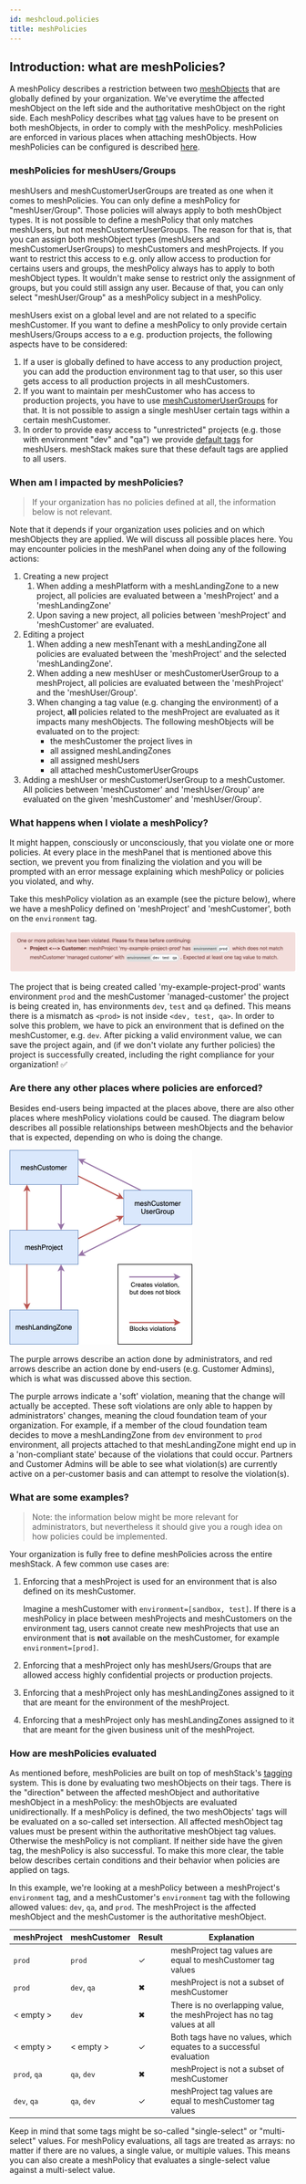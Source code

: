 ```yaml
---
id: meshcloud.policies
title: meshPolicies
---
```


## Introduction: what are meshPolicies?

A meshPolicy describes a restriction between two [meshObjects](meshcloud.index.md#introduction) that are globally defined by your organization. We've everytime the affected meshObject on the left side and the authoritative meshObject on the right side. Each meshPolicy describes what [tag](meshcloud.metadata-tags.md) values have to be present on both meshObjects, in order to comply with the meshPolicy. meshPolicies are enforced in various places when attaching meshObjects. How meshPolicies can be configured is described [here](administration.mesh-policies.md).

### meshPolicies for meshUsers/Groups

meshUsers and meshCustomerUserGroups are treated as one when it comes to meshPolicies. You can only define a meshPolicy for "meshUser/Group". Those policies will always apply to both meshObject types. It is not possible to define a meshPolicy that only matches meshUsers, but not meshCustomerUserGroups. The reason for that is, that you can assign both meshObject types (meshUsers and meshCustomerUserGroups) to meshCustomers and meshProjects. If you want to restrict this access to e.g. only allow access to production for certains users and groups, the meshPolicy always has to apply to both meshObject types. It wouldn't make sense to restrict only the assignment of groups, but you could still assign any user. Because of that, you can only select "meshUser/Group" as a meshPolicy subject in a meshPolicy.

meshUsers exist on a global level and are not related to a specific meshCustomer. If you want to define a meshPolicy to only provide certain meshUsers/Groups access to a e.g. production projects, the following aspects have to be considered:

1. If a user is globally defined to have access to any production project, you can add the production environment tag to that user, so this user gets access to all production projects in all meshCustomers.
2. If you want to maintain per meshCustomer who has access to production projects, you have to use [meshCustomerUserGroups](./meshcloud.customer.md#user-groups) for that. It is not possible to assign a single meshUser certain tags within a certain meshCustomer.
3. In order to provide easy access to "unrestricted" projects (e.g. those with environment "dev" and "qa") we provide [default tags](./meshstack.metadata-tags.md#tags-on-meshusers) for meshUsers. meshStack makes sure that these default tags are applied to all users.

### When am I impacted by meshPolicies?

> If your organization has no policies defined at all, the information below is not relevant.

Note that it depends if your organization uses policies and on which meshObjects they are applied. We will discuss all possible places here.
You may encounter policies in the meshPanel when doing any of the following actions:

1. Creating a new project
    1. When adding a meshPlatform with a meshLandingZone to a new project, all policies are evaluated between a 'meshProject' and a 'meshLandingZone'
    2. Upon saving a new project, all policies between 'meshProject' and 'meshCustomer' are evaluated.
2. Editing a project
    1. When adding a new meshTenant with a meshLandingZone all policies are evaluated between the 'meshProject' and the selected 'meshLandingZone'.
    2. When adding a new meshUser or meshCustomerUserGroup to a meshProject, all policies are evaluated between the 'meshProject' and the 'meshUser/Group'.
    3. When changing a tag value (e.g. changing the environment) of a project, **all** policies related to the meshProject are evaluated as it impacts many meshObjects. The following meshObjects will be evaluated on to the project:
        - the meshCustomer the project lives in
        - all assigned meshLandingZones
        - all assigned meshUsers
        - all attached meshCustomerUserGroups
3. Adding a meshUser or meshCustomerUserGroup to a meshCustomer. All policies between 'meshCustomer' and 'meshUser/Group' are evaluated on the given 'meshCustomer' and 'meshUser/Group'.

### What happens when I violate a meshPolicy?

It might happen, consciously or unconsciously, that you violate one or more policies. At every place in the meshPanel that is mentioned above this section, we prevent you from finalizing the violation and you will be prompted with an error message explaining which meshPolicy or policies you violated, and why.

Take this meshPolicy violation as an example (see the picture below), where we have a meshPolicy defined on 'meshProject' and 'meshCustomer', both on the `environment` tag.

![Example Policy Error Message](assets/mesh_policies/policies_example_error_message.png)

The project that is being created called 'my-example-project-prod' wants environment `prod` and the meshCustomer 'managed-customer' the project is being created in, has environments `dev`, `test` and `qa` defined. This means there is a mismatch as `<prod>` is not inside `<dev, test, qa>`. In order to solve this problem, we have to pick an environment that is defined on the meshCustomer, e.g. `dev`. After picking a valid environment value, we can save the project again, and (if we don't violate any further policies) the project is successfully created, including the right compliance for your organization! ✅

### Are there any other places where policies are enforced?

Besides end-users being impacted at the places above, there are also other places where meshPolicy violations could be caused. The diagram below describes all possible relationships between meshObjects and the behavior that is expected, depending on who is doing the change.

![Policy Relationships](assets/mesh_policies/policy_relationships.png)

The purple arrows describe an action done by administrators, and red arrows describe an action done by end-users (e.g. Customer Admins), which is what was discussed above this section.

The purple arrows indicate a 'soft' violation, meaning that the change will actually be accepted. These soft violations are only able to happen by administrators' changes, meaning the cloud foundation team of your organization. For example, if a member of the cloud foundation team decides to move a meshLandingZone from `dev` environment to `prod` environment, all projects attached to that meshLandingZone might end up in a 'non-compliant state' because of the violations that could occur. Partners and Customer Admins will be able to see what violation(s) are currently active on a per-customer basis and can attempt to resolve the violation(s).

### What are some examples?

> Note: the information below might be more relevant for administrators, but nevertheless it should give you a rough idea on how policies could be implemented.

Your organization is fully free to define meshPolicies across the entire meshStack. A few common use cases are:

1) Enforcing that a meshProject is used for an environment that is also defined on its meshCustomer.

    Imagine a meshCustomer with `environment=[sandbox, test]`. If there is a meshPolicy in place between meshProjects and meshCustomers on the environment tag, users cannot create new meshProjects that use an environment that is **not** available on the meshCustomer, for example `environment=[prod]`.

2) Enforcing that a meshProject only has meshUsers/Groups that are allowed access highly confidential projects or production projects.

3) Enforcing that a meshProject only has meshLandingZones assigned to it that are meant for the environment of the meshProject.

4) Enforcing that a meshProject only has meshLandingZones assigned to it that are meant for the given business unit of the meshProject.

### How are meshPolicies evaluated

As mentioned before, meshPolicies are built on top of meshStack's [tagging](./meshcloud.metadata-tags.md) system. This is done by evaluating two meshObjects on their tags. There is the "direction" between the affected meshObject and authoritative meshObject in a meshPolicy: the meshObjects are evaluated unidirectionally.
If a meshPolicy is defined, the two meshObjects' tags will be evaluated on a so-called set intersection. All affected meshObject tag values must be present within the authoritative meshObject tag values. Otherwise the meshPolicy is not compliant. If neither side have the given tag, the meshPolicy is also successful.
To make this more clear, the table below describes certain conditions and their behavior when policies are applied on tags.

In this example, we're looking at a meshPolicy between a meshProject's `environment` tag, and a meshCustomer's `environment` tag with the following allowed values: `dev`, `qa`, and `prod`. The meshProject is the affected meshObject and the meshCustomer is the authoritative meshObject.

| meshProject  | meshCustomer | Result | Explanation |
| ------------ | ------------ | ------ | ----------- |
| `prod`       | `prod`       | ✓      | meshProject tag values are equal to meshCustomer tag values |
| `prod`       | `dev`, `qa`  | ✖      | meshProject is not a subset of meshCustomer  |
| < empty >    | `dev`        | ✖      | There is no overlapping value, the meshProject has no tag values at all |
| < empty >    | < empty >    | ✓      | Both tags have no values, which equates to a successful evaluation |
| `prod`, `qa` | `qa`, `dev`  | ✖      | meshProject is not a subset of meshCustomer |
| `dev`, `qa`  | `qa`, `dev`  | ✓      | meshProject tag values are equal to meshCustomer tag values |

Keep in mind that some tags might be so-called "single-select" or "multi-select" values. For meshPolicy evaluations, all tags are treated as arrays: no matter if there are no values, a single value, or multiple values. This means you can also create a meshPolicy that evaluates a single-select value against a multi-select value.
